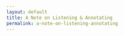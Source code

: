 ```yaml
---
layout: default
title: A Note on Listening & Annotating
permalink: a-note-on-listening-annotating
---
```

<!-- Add an essay or interpretive material below this line,
using HTML or markdown.  Do not modify this file above this line -->
